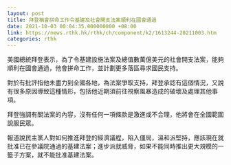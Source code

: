 ```yaml
---
layout: post
title: 拜登稱會拼命工作令基建及社會開支法案順利在國會通過
date: 2021-10-03 00:04:35.000000000 +08:00
link: https://news.rthk.hk/rthk/ch/component/k2/1613244-20211003.htm
categories: rthk
---
```


美國總統拜登表示，為了令基建設施法案及總值數萬億美元的社會開支法案，能夠順利在國會通過，他會拼命工作，並計劃更多落區尋求國民支持。

對於有批評指他未盡力到全國各地，為法案爭取支持，拜登承認有這個情況，又說有很多原因導致這種情形，包括他近期須前往視察風暴造成的破壞及處理其他事項。

拜登強調有關法案的內容，沒有任何一項條款是激進或不合理，他將會在全國範圍說服民眾。

報道說民主黨人對如何推進拜登的經濟議程，陷入僵局，溫和派堅持，應該現在就批准已在參議院通過的基建法案；進步派就威脅，如果不能同時推出更大規模的一籃子方案，就不能批准基建法案。
